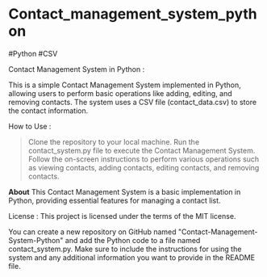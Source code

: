 # Contact_management_system_python
#Python #CSV

Contact Management System in Python :

This is a simple Contact Management System implemented in Python, allowing users to perform basic operations like adding, editing, and removing contacts. The system uses a CSV file (contact_data.csv) to store the contact information.

How to Use :

> Clone the repository to your local machine.
> Run the contact_system.py file to execute the Contact Management System.
 Follow the on-screen instructions to perform various operations such as viewing contacts, adding contacts, editing contacts, and removing contacts.


**About**
This Contact Management System is a basic implementation in Python, providing essential features for managing a contact list.

License :
This project is licensed under the terms of the MIT license.

You can create a new repository on GitHub named "Contact-Management-System-Python" and add the Python code to a file named contact_system.py. Make sure to include the instructions for using the system and any additional information you want to provide in the README file.






